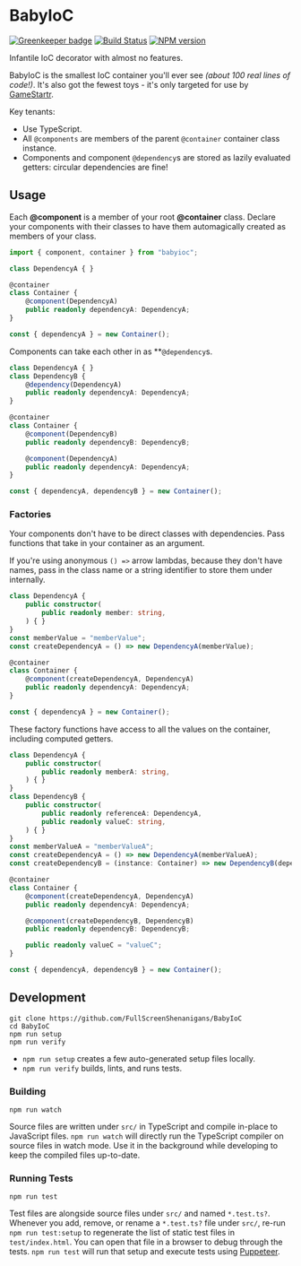 <!-- {{Top}} -->
# BabyIoC
[![Greenkeeper badge](https://badges.greenkeeper.io/FullScreenShenanigans/BabyIoC.svg)](https://greenkeeper.io/)
[![Build Status](https://travis-ci.org/FullScreenShenanigans/BabyIoC.svg?branch=master)](https://travis-ci.org/FullScreenShenanigans/BabyIoC)
[![NPM version](https://badge.fury.io/js/babyioc.svg)](http://badge.fury.io/js/babyioc)

Infantile IoC decorator with almost no features.
<!-- {{/Top}} -->

BabyIoC is the smallest IoC container you'll ever see _(about 100 real lines of code!)_.
It's also got the fewest toys - it's only targeted for use by [GameStartr](https://github.com/FullScreenShenanigans/GameStartr).

Key tenants:
* Use TypeScript.
* All `@components` are members of the parent `@container` container class instance.
* Components and component `@dependency`s are stored as lazily evaluated getters: circular dependencies are fine!

## Usage

Each **@component** is a member of your root **@container** class.
Declare your components with their classes to have them automagically created as members of your class.

```typescript
import { component, container } from "babyioc";

class DependencyA { }

@container
class Container {
    @component(DependencyA)
    public readonly dependencyA: DependencyA;
}

const { dependencyA } = new Container();
```

Components can take each other in as **`@dependency`s.

```typescript
class DependencyA { }
class DependencyB {
    @dependency(DependencyA)
    public readonly dependencyA: DependencyA;
}

@container
class Container {
    @component(DependencyB)
    public readonly dependencyB: DependencyB;

    @component(DependencyA)
    public readonly dependencyA: DependencyA;
}

const { dependencyA, dependencyB } = new Container();
```

### Factories

Your components don't have to be direct classes with dependencies.
Pass functions that take in your container as an argument.

If you're using anonymous `() =>` arrow lambdas, because they don't have names, pass in the class name or a string identifier to store them under internally.

```typescript
class DependencyA {
    public constructor(
        public readonly member: string,
    ) { }
}
const memberValue = "memberValue";
const createDependencyA = () => new DependencyA(memberValue);

@container
class Container {
    @component(createDependencyA, DependencyA)
    public readonly dependencyA: DependencyA;
}

const { dependencyA } = new Container();
```

These factory functions have access to all the values on the container, including computed getters.

```typescript
class DependencyA {
    public constructor(
        public readonly memberA: string,
    ) { }
}
class DependencyB {
    public constructor(
        public readonly referenceA: DependencyA,
        public readonly valueC: string,
    ) { }
}
const memberValueA = "memberValueA";
const createDependencyA = () => new DependencyA(memberValueA);
const createDependencyB = (instance: Container) => new DependencyB(dependencyA, container.valueC);

@container
class Container {
    @component(createDependencyA, DependencyA)
    public readonly dependencyA: DependencyA;

    @component(createDependencyB, DependencyB)
    public readonly dependencyB: DependencyB;

    public readonly valueC = "valueC";
}

const { dependencyA, dependencyB } = new Container();
```

<!-- {{Development}} -->
## Development

```
git clone https://github.com/FullScreenShenanigans/BabyIoC
cd BabyIoC
npm run setup
npm run verify
```

* `npm run setup` creates a few auto-generated setup files locally.
* `npm run verify` builds, lints, and runs tests.

### Building

```shell
npm run watch
```

Source files are written under `src/` in TypeScript and compile in-place to JavaScript files.
`npm run watch` will directly run the TypeScript compiler on source files in watch mode.
Use it in the background while developing to keep the compiled files up-to-date.

### Running Tests

```shell
npm run test
```

Test files are alongside source files under `src/` and named `*.test.ts?`.
Whenever you add, remove, or rename a `*.test.ts?` file under `src/`, re-run `npm run test:setup` to regenerate the list of static test files in `test/index.html`.
You can open that file in a browser to debug through the tests.
`npm run test` will run that setup and execute tests using [Puppeteer](https://github.com/GoogleChrome/puppeteer).
<!-- {{/Development}} -->
